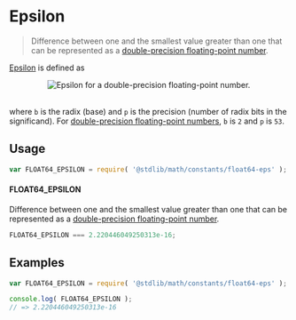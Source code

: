 # Epsilon

> Difference between one and the smallest value greater than one that can be represented as a [double-precision floating-point number][ieee754].

<!-- <intro> -->

[Epsilon][machine-epsilon] is defined as

<!-- <equation class="equation" label="eq:epsilon_float64" align="center" raw="\epsilon = b^{-(p-1)}" alt="Epsilon for a double-precision floating-point number."> -->

<div class="equation" align="center" data-raw-text="\epsilon = b^{-(p-1)}" data-equation="eq:epsilon_float64">
    <img src="https://cdn.rawgit.com/stdlib-js/stdlib/bca33e85fd9d88801e71ba3d54f04d7d21a8d49a/lib/node_modules/@stdlib/math/constants/float64-eps/docs/img/epsilon.svg" alt="Epsilon for a double-precision floating-point number.">
    <br>
    <br>
</div>

<!-- </equation> -->

where `b` is the radix (base) and `p` is the precision (number of radix bits in the significand). For [double-precision floating-point numbers][ieee754], `b` is `2` and `p` is `53`.

<!-- </intro> -->


<!-- <usage> -->

## Usage

``` javascript
var FLOAT64_EPSILON = require( '@stdlib/math/constants/float64-eps' );
```

#### FLOAT64_EPSILON

Difference between one and the smallest value greater than one that can be represented as a [double-precision floating-point number][ieee754].

``` javascript
FLOAT64_EPSILON === 2.220446049250313e-16;
```

<!-- </usage> -->


<!-- <examples> -->

## Examples

<!-- TODO: better example -->

``` javascript
var FLOAT64_EPSILON = require( '@stdlib/math/constants/float64-eps' );

console.log( FLOAT64_EPSILON );
// => 2.220446049250313e-16
```

<!-- </examples> -->


<!-- <links> -->

[ieee754]: https://en.wikipedia.org/wiki/IEEE_754-1985
[machine-epsilon]: https://en.wikipedia.org/wiki/Machine_epsilon

<!-- </links> -->
